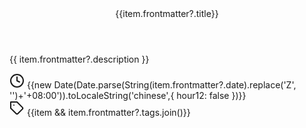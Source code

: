 <script setup>
 
import { data as posts } from './posts.data.js'
import { useData } from 'vitepress'
const { frontmatter } = useData()
console.log(posts)
</script>
<style lang="sass">
article
  border-bottom: 1px solid rgba(0,0,0,.05)
  padding-bottom: 20px 
  margin-bottom: 20px
.title
    font-family: PT Serif,Serif
    font-size: 28px
    border-bottom: 0
    cursor: pointer
    transition: all .2s
    a
        color: #000!important
        font-weight: bold
a:link
    text-decoration: none
a:hover
    text-decoration: underline
    color: #d05dd2!important   
.description
    font-size: 14px
    color: rgba(0,0,0,.54)
    font-weight: 200   
    word-wrap: break-word
    text-overflow: ellipsis
    // overflow: hidden
    // display: -webkit-box
.meta
    color: rgba(0,0,0,.54)
    font-weight: 200
    display: flex
    align-items: center    
    font-size: 14px
.posts-time-svg
    margin-right: 5px
    width: 14px
    height: 14px       
</style>

<article v-for="(item, index) in posts" :key="index">

  <div v-if="item.frontmatter?.title">
    <header class="title">
      <a :href="item.frontmatter.link" class="nav-link">
        {{item.frontmatter?.title}}
      </a>
    </header>
    <p class="description" >
        {{ item.frontmatter?.description }}
    </p>
    <div class="meta">
        <svg xmlns="http://www.w3.org/2000/svg" width="24" height="24" viewBox="0 0 24 24" fill="none" stroke="currentColor" stroke-width="2" stroke-linecap="round" stroke-linejoin="round" class="posts-time-svg">
          <circle cx="12" cy="12" r="10"></circle>
          <polyline points="12 6 12 12 16 14"></polyline>
        </svg>
        <span>
        {{new Date(Date.parse(String(item.frontmatter?.date).replace('Z', '')+'+08:00')).toLocaleString('chinese',{ hour12: false })}}
        </span>
    </div>
    <div class="meta">
        <svg xmlns="http://www.w3.org/2000/svg" width="24" height="24" viewBox="0 0 24 24" fill="none" stroke="currentColor" stroke-width="2" stroke-linecap="round" stroke-linejoin="round" class="posts-time-svg">
          <path d="M20.59 13.41l-7.17 7.17a2 2 0 0 1-2.83 0L2 12V2h10l8.59 8.59a2 2 0 0 1 0 2.82z"></path>
          <line x1="7" y1="7" x2="7" y2="7"></line>
        </svg>
        <span span href="/tag/WebAV" class="">
          {{item && item.frontmatter?.tags.join()}}
        </span>
    </div>

  </div>

</article>
